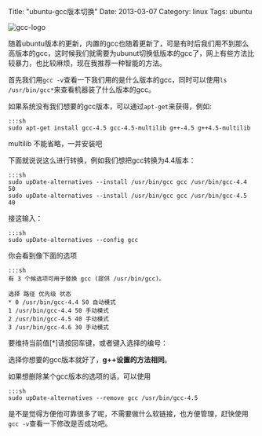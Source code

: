 Title: "ubuntu-gcc版本切换"
Date: 2013-03-07 
Category: linux
Tags: ubuntu

![gcc-logo]( http://farm9.staticflickr.com/8511/8536187790_2a20cc8577_m_d.jpg)

随着ubuntu版本的更新，内置的gcc也随着更新了，可是有时后我们用不到那么高版本的gcc，这时候我们就需要为ubunut切换低版本的gcc了，网上有些方法比较暴力，也比较麻烦，现在我推荐一种智能的方法。

首先我们用`gcc -v`查看一下我们用的是什么版本的gcc，同时可以使用`ls /usr/bin/gcc*`来查看机器装了什么版本的gcc。

如果系统没有我们想要的gcc版本，可以通过`apt-get`来获得，例如:

    :::sh
    sudo apt-get install gcc-4.5 gcc-4.5-multilib g++-4.5 g++4.5-multilib

<p class="info">multilib 不能省略，一并安装吧</p>

下面就说说这么进行转换，例如我们想把gcc转换为4.4版本：

    :::sh
    sudo upDate-alternatives --install /usr/bin/gcc gcc /usr/bin/gcc-4.4 50
    sudo upDate-alternatives --install /usr/bin/gcc gcc /usr/bin/gcc-4.5 40

接这输入：

    :::sh
    sudo upDate-alternatives --config gcc

你会看到像下面的选项

    :::sh
    有 3 个候选项可用于替换 gcc (提供 /usr/bin/gcc)。
    
    选择 路径 优先级 状态
    * 0 /usr/bin/gcc-4.4 50 自动模式
    1 /usr/bin/gcc-4.4 50 手动模式
    2 /usr/bin/gcc-4.5 40 手动模式
    3 /usr/bin/gcc-4.6 30 手动模式

要维持当前值[*]请按回车键，或者键入选择的编号：

选择你想要的gcc版本就好了，**g++设置的方法相同**。

如果想删除某个gcc版本的选项的话，可以使用

    :::sh
    sudo upDate-alternatives --remove gcc /usr/bin/gcc-4.5

是不是觉得方便他可靠很多了呢，不需要做什么软链接，也方便管理，赶快使用`gcc -v`查看一下修改是否成功吧。

